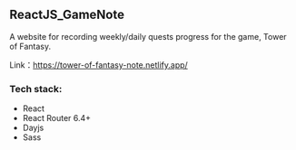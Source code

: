 ## ReactJS_GameNote

A website for recording weekly/daily quests progress for the game, Tower of Fantasy.

Link：https://tower-of-fantasy-note.netlify.app/

### Tech stack:

- React
- React Router 6.4+
- Dayjs
- Sass

